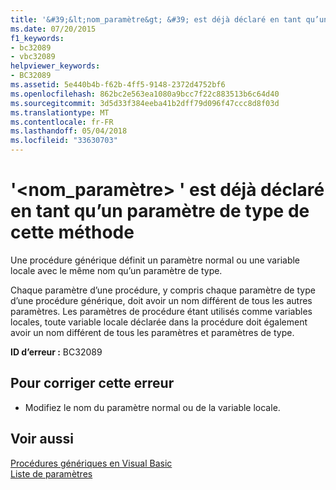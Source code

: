 ```yaml
---
title: '&#39;&lt;nom_paramètre&gt; &#39; est déjà déclaré en tant qu’un paramètre de type de cette méthode'
ms.date: 07/20/2015
f1_keywords:
- bc32089
- vbc32089
helpviewer_keywords:
- BC32089
ms.assetid: 5e440b4b-f62b-4ff5-9148-2372d4752bf6
ms.openlocfilehash: 862bc2e563ea1080a9bcc7f22c883513b6c64d40
ms.sourcegitcommit: 3d5d33f384eeba41b2dff79d096f47ccc8d8f03d
ms.translationtype: MT
ms.contentlocale: fr-FR
ms.lasthandoff: 05/04/2018
ms.locfileid: "33630703"
---
```

# <a name="39ltparameternamegt39-is-already-declared-as-a-type-parameter-of-this-method"></a>&#39;&lt;nom_paramètre&gt; &#39; est déjà déclaré en tant qu’un paramètre de type de cette méthode
Une procédure générique définit un paramètre normal ou une variable locale avec le même nom qu’un paramètre de type.  
  
 Chaque paramètre d’une procédure, y compris chaque paramètre de type d’une procédure générique, doit avoir un nom différent de tous les autres paramètres. Les paramètres de procédure étant utilisés comme variables locales, toute variable locale déclarée dans la procédure doit également avoir un nom différent de tous les paramètres et paramètres de type.  
  
 **ID d’erreur :** BC32089  
  
## <a name="to-correct-this-error"></a>Pour corriger cette erreur  
  
-   Modifiez le nom du paramètre normal ou de la variable locale.  
  
## <a name="see-also"></a>Voir aussi  
 [Procédures génériques en Visual Basic](../../visual-basic/programming-guide/language-features/data-types/generic-procedures.md)  
 [Liste de paramètres](../../visual-basic/language-reference/statements/parameter-list.md)
